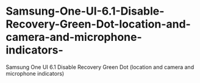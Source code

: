 # Samsung-One-UI-6.1-Disable-Recovery-Green-Dot-location-and-camera-and-microphone-indicators-
Samsung One UI 6.1 Disable Recovery Green Dot (location and camera and microphone indicators)
